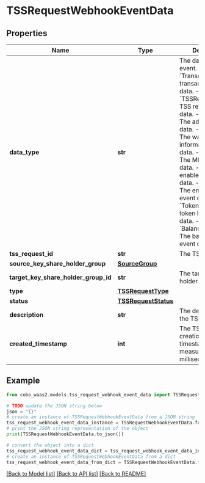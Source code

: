 # TSSRequestWebhookEventData


## Properties

Name | Type | Description | Notes
------------ | ------------- | ------------- | -------------
**data_type** | **str** |  The data type of the event. - &#x60;Transaction&#x60;: The transaction event data. - &#x60;TSSRequest&#x60;: The TSS request event data. - &#x60;Addresses&#x60;: The addresses event data. - &#x60;WalletInfo&#x60;: The wallet information event data. - &#x60;MPCVault&#x60;: The MPC vault event data. - &#x60;Chains&#x60;: The enabled chain event data. - &#x60;Tokens&#x60;: The enabled token event data. - &#x60;TokenListing&#x60;: The token listing event data. - &#x60;BalanceUpdateInfo&#x60;: The balance update event data. | 
**tss_request_id** | **str** | The TSS request ID. | [optional] 
**source_key_share_holder_group** | [**SourceGroup**](SourceGroup.md) |  | [optional] 
**target_key_share_holder_group_id** | **str** | The target key share holder group ID. | [optional] 
**type** | [**TSSRequestType**](TSSRequestType.md) |  | [optional] 
**status** | [**TSSRequestStatus**](TSSRequestStatus.md) |  | [optional] 
**description** | **str** | The description of the TSS request. | [optional] 
**created_timestamp** | **int** | The TSS request&#39;s creation time in Unix timestamp format, measured in milliseconds. | [optional] 

## Example

```python
from cobo_waas2.models.tss_request_webhook_event_data import TSSRequestWebhookEventData

# TODO update the JSON string below
json = "{}"
# create an instance of TSSRequestWebhookEventData from a JSON string
tss_request_webhook_event_data_instance = TSSRequestWebhookEventData.from_json(json)
# print the JSON string representation of the object
print(TSSRequestWebhookEventData.to_json())

# convert the object into a dict
tss_request_webhook_event_data_dict = tss_request_webhook_event_data_instance.to_dict()
# create an instance of TSSRequestWebhookEventData from a dict
tss_request_webhook_event_data_from_dict = TSSRequestWebhookEventData.from_dict(tss_request_webhook_event_data_dict)
```
[[Back to Model list]](../README.md#documentation-for-models) [[Back to API list]](../README.md#documentation-for-api-endpoints) [[Back to README]](../README.md)


